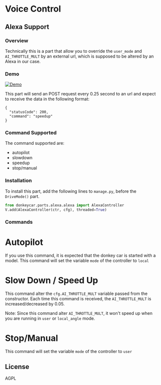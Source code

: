 # Voice Control

## Alexa Support
### Overview
Technically this is a part that allow you to override the `user_mode` and `AI_THROTTLE_MULT` by an external url, which is supposed to be altered by an Alexa in our case.

### Demo
[![Demo](https://img.youtube.com/vi/YOUTUBE_VIDEO_ID_HERE/0.jpg)](https://www.youtube.com/watch?v=Q3kYmy0yjmc)

This part will send an POST request every 0.25 second to an url and expect to receive the data in the following format:

```
{
  "statusCode": 200,
  "command": "speedup"
}
```

### Command Supported
The command supported are:
- autopilot
- slowdown
- speedup
- stop/manual

### Installation
To install this part, add the following lines to `manage.py`, before the `DriveMode()` part.

```python
from donkeycar.parts.alexa.alexa import AlexaController
V.add(AlexaController(ctr, cfg), threaded=True)

```

### Commands
Autopilot
===
If you use this command, it is expected that the donkey car is started with a model. This command will set the variable `mode` of the controller to `local`

Slow Down / Speed Up
===
This command alter the `cfg.AI_THROTTLE_MULT` variable passed from the constructor. Each time this command is received, the `AI_THROTTLE_MULT` is increased/decreased by 0.05.

Note: Since this command alter `AI_THROTTLE_MULT`, it won't speed up when you are running in `user` or `local_angle` mode.


Stop/Manual
===
This command will set the variable `mode` of the controller to `user`

## License
AGPL